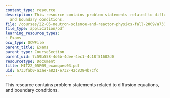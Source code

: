 ```yaml
---
content_type: resource
description: This resource contains problem statements related to diffusion equations,
  and boundary conditions.
file: /courses/22-05-neutron-science-and-reactor-physics-fall-2009/a733fab0a3aea821e73242c8384b7cfc_MIT22_05F09_examques03.pdf
file_type: application/pdf
learning_resource_types:
- Exams
ocw_type: OCWFile
parent_title: Exams
parent_type: CourseSection
parent_uid: 7c59b558-4d6b-4dee-4ec1-4c18f51602d0
resourcetype: Document
title: MIT22_05F09_examques03.pdf
uid: a733fab0-a3ae-a821-e732-42c8384b7cfc
---
```

This resource contains problem statements related to diffusion equations, and boundary conditions.


